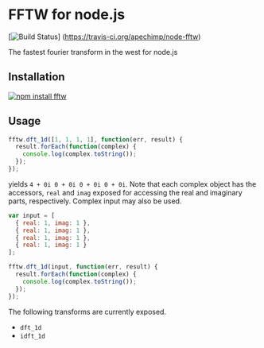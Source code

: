 FFTW for node.js
================

[![Build Status](https://travis-ci.org/apechimp/node-fftw.png?branch=master)]
(https://travis-ci.org/apechimp/node-fftw)

The fastest fourier transform in the west for node.js

Installation
------------

[![npm install fftw](https://nodei.co/npm/fftw.png)](https://npmjs.org/package/fftw)

Usage
-----
```javascript
fftw.dft_1d([1, 1, 1, 1], function(err, result) {
  result.forEach(function(complex) {
    console.log(complex.toString());
  });
});
```
yields `4 + 0i 0 + 0i 0 + 0i 0 + 0i`. Note that each complex object has the
accessors, `real` and `imag` exposed for accessing the real and imaginary
parts, respectively. Complex input may also be used.
```javascript
var input = [
  { real: 1, imag: 1 },
  { real: 1, imag: 1 },
  { real: 1, imag: 1 },
  { real: 1, imag: 1 }
];

fftw.dft_1d(input, function(err, result) {
  result.forEach(function(complex) {
    console.log(complex.toString());
  });
});
```

The following transforms are currently exposed.
  * `dft_1d`
  * `idft_1d`
